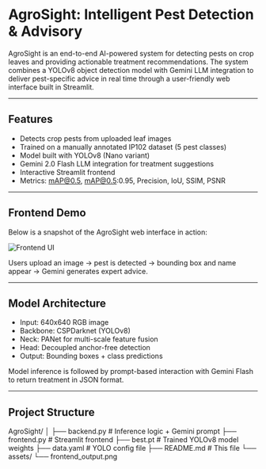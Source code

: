 #  AgroSight: Intelligent Pest Detection & Advisory

AgroSight is an end-to-end AI-powered system for detecting pests on crop leaves and providing actionable treatment recommendations. The system combines a YOLOv8 object detection model with Gemini LLM integration to deliver pest-specific advice in real time through a user-friendly web interface built in Streamlit.

---

##  Features

-  Detects crop pests from uploaded leaf images
-  Trained on a manually annotated IP102 dataset (5 pest classes)
-  Model built with YOLOv8 (Nano variant)
-  Gemini 2.0 Flash LLM integration for treatment suggestions
-  Interactive Streamlit frontend
-  Metrics: mAP@0.5, mAP@0.5:0.95, Precision, IoU, SSIM, PSNR

---

## Frontend Demo

Below is a snapshot of the AgroSight web interface in action:

![Frontend UI](assets/frontend_output.png)

Users upload an image → pest is detected → bounding box and name appear → Gemini generates expert advice.

---

##  Model Architecture

- Input: 640x640 RGB image
- Backbone: CSPDarknet (YOLOv8)
- Neck: PANet for multi-scale feature fusion
- Head: Decoupled anchor-free detection
- Output: Bounding boxes + class predictions

Model inference is followed by prompt-based interaction with Gemini Flash to return treatment in JSON format.

---

##  Project Structure

AgroSight/
│
├── backend.py # Inference logic + Gemini prompt
├── frontend.py # Streamlit frontend
├── best.pt # Trained YOLOv8 model weights
├── data.yaml # YOLO config file
├── README.md # This file
└── assets/
└── frontend_output.png 





